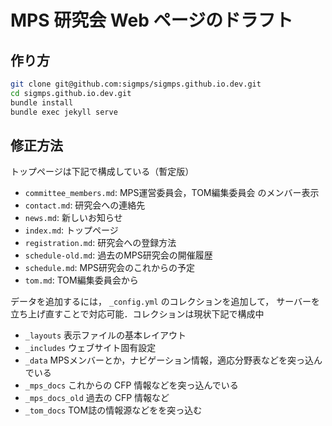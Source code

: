 # MPS 研究会 Web ページのドラフト

## 作り方

```sh
git clone git@github.com:sigmps/sigmps.github.io.dev.git
cd sigmps.github.io.dev.git
bundle install
bundle exec jekyll serve
```

## 修正方法

トップページは下記で構成している（暫定版）

- `committee_members.md`: MPS運営委員会，TOM編集委員会 のメンバー表示
- `contact.md`: 研究会への連絡先
- `news.md`: 新しいお知らせ
- `index.md`: トップページ
- `registration.md`: 研究会への登録方法
- `schedule-old.md`: 過去のMPS研究会の開催履歴
- `schedule.md`: MPS研究会のこれからの予定
- `tom.md`: TOM編集委員会から

データを追加するには， `_config.yml` のコレクションを追加して，
サーバーを立ち上げ直すことで対応可能．コレクションは現状下記で構成中

- `_layouts` 表示ファイルの基本レイアウト
- `_includes` ウェブサイト固有設定
- `_data` MPSメンバーとか，ナビゲーション情報，適応分野表などを突っ込んでいる
- `_mps_docs` これからの CFP 情報などを突っ込んでいる
- `_mps_docs_old` 過去の CFP 情報など
- `_tom_docs` TOM誌の情報源などをを突っ込む
